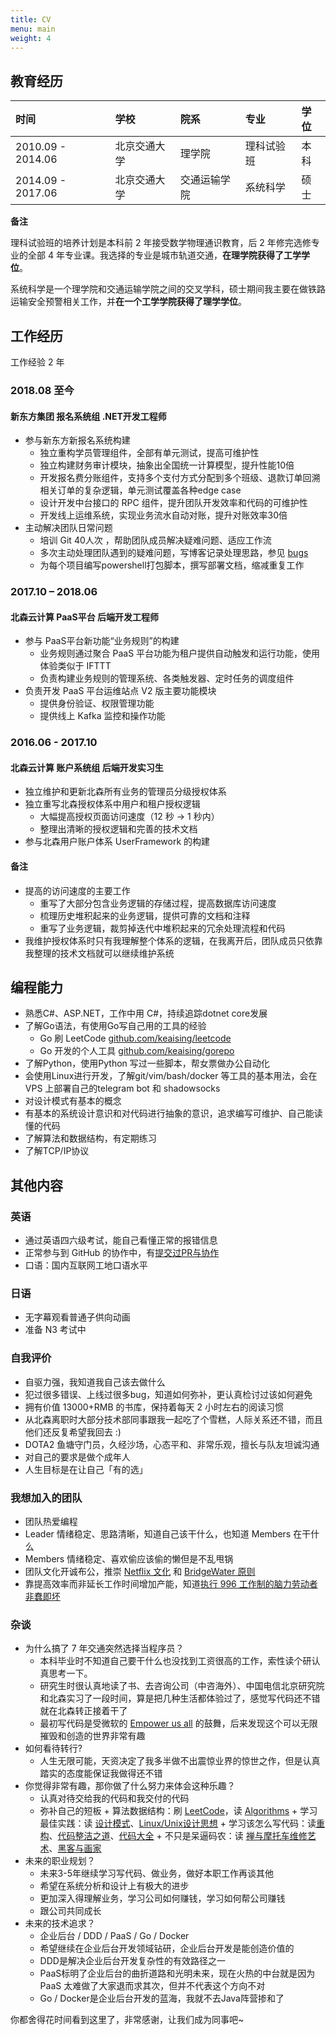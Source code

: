 ```yaml
---
title: CV
menu: main
weight: 4
---
```


## 教育经历

|时间|学校|院系|专业|学位|
|:---|:---|:---|:---|:---|
|2010.09 - 2014.06|北京交通大学|理学院|理科试验班|本科|
|2014.09 - 2017.06|北京交通大学|交通运输学院|系统科学|硕士|

**备注**

理科试验班的培养计划是本科前 2 年接受数学物理通识教育，后 2 年修完选修专业的全部 4 年专业课。我选择的专业是城市轨道交通，**在理学院获得了工学学位**。

系统科学是一个理学院和交通运输学院之间的交叉学科，硕士期间我主要在做铁路运输安全预警相关工作，并**在一个工学学院获得了理学学位**。

## 工作经历

工作经验 2 年

### 2018.08 至今 

#### 新东方集团 报名系统组 .NET开发工程师

- 参与新东方新报名系统构建
  - 独立重构学员管理组件，全部有单元测试，提高可维护性
  - 独立构建财务审计模块，抽象出全国统一计算模型，提升性能10倍
  - 开发报名费分账组件，支持多个支付方式分配到多个班级、退款订单回溯相关订单的复杂逻辑，单元测试覆盖各种edge case
  - 设计开发中台接口的 RPC 组件，提升团队开发效率和代码的可维护性
  - 开发线上运维系统，实现业务流水自动对账，提升对账效率30倍
- 主动解决团队日常问题
  - 培训 Git 40人次 ，帮助团队成员解决疑难问题、适应工作流
  - 多次主动处理团队遇到的疑难问题，写博客记录处理思路，参见 [bugs](/categories/bugs/)
  - 为每个项目编写powershell打包脚本，撰写部署文档，缩减重复工作

### 2017.10 – 2018.06

#### 北森云计算 PaaS平台 后端开发工程师

- 参与 PaaS平台新功能“业务规则”的构建
  - 业务规则通过聚合 PaaS 平台功能为租户提供自动触发和运行功能，使用体验类似于 IFTTT
  - 负责构建业务规则的管理系统、各类触发器、定时任务的调度组件
- 负责开发 PaaS 平台运维站点 V2 版主要功能模块
  - 提供身份验证、权限管理功能
  - 提供线上 Kafka 监控和操作功能

### 2016.06 - 2017.10

#### 北森云计算 账户系统组 后端开发实习生

- 独立维护和更新北森所有业务的管理员分级授权体系
- 独立重写北森授权体系中用户和租户授权逻辑
  - 大幅提高授权页面访问速度（12 秒 -> 1 秒内）
  - 整理出清晰的授权逻辑和完善的技术文档
- 参与北森用户账户体系 UserFramework 的构建

#### 备注

- 提高的访问速度的主要工作
  - 重写了大部分包含业务逻辑的存储过程，提高数据库访问速度
  - 梳理历史堆积起来的业务逻辑，提供可靠的文档和注释
  - 重写了业务逻辑，裁剪掉迭代中堆积起来的冗余处理流程和代码
- 我维护授权体系时只有我理解整个体系的逻辑，在我离开后，团队成员只依靠我整理的技术文档就可以继续维护系统

## 编程能力

- 熟悉C#、ASP.NET，工作中用 C#，持续追踪dotnet core发展
- 了解Go语法，有使用Go写自己用的工具的经验
  - Go 刷 LeetCode [github.com/keaising/leetcode](https://github.com/keaising/leetcode/tree/master/go)
  - Go 开发的个人工具 [github.com/keaising/gorepo](https://github.com/keaising/gorepo)
- 了解Python，使用Python 写过一些脚本，帮女票做办公自动化
- 会使用Linux进行开发，了解git/vim/bash/docker 等工具的基本用法，会在 VPS 上部署自己的telegram bot 和 shadowsocks
- 对设计模式有基本的概念
- 有基本的系统设计意识和对代码进行抽象的意识，追求编写可维护、自己能读懂的代码
- 了解算法和数据结构，有定期练习
- 了解TCP/IP协议

## 其他内容

### 英语

- 通过英语四六级考试，能自己看懂正常的报错信息
- 正常参与到 GitHub 的协作中，有[提交过PR与协作](https://github.com/pulls?utf8=%E2%9C%93&q=+is%3Apr+author%3Akeaising+archived%3Afalse+)
- 口语：国内互联网工地口语水平

### 日语

- 无字幕观看普通子供向动画
- 准备 N3 考试中

### 自我评价

- 自驱力强，我知道我自己该去做什么
- 犯过很多错误、上线过很多bug，知道如何弥补，更认真检讨过该如何避免
- 拥有价值 13000+RMB 的书库，保持着每天 2 小时左右的阅读习惯
- 从北森离职时大部分技术部同事跟我一起吃了个雪糕，人际关系还不错，而且他们还反复希望我回去 :)
- DOTA2 鱼塘守门员，久经沙场，心态平和、非常乐观，擅长与队友坦诚沟通
- 对自己的要求是做个成年人
- 人生目标是在让自己「有的选」

### 我想加入的团队

- 团队热爱编程
- Leader 情绪稳定、思路清晰，知道自己该干什么，也知道 Members 在干什么
- Members 情绪稳定、喜欢偷应该偷的懒但是不乱甩锅
- 团队文化开诚布公，推崇 [Netflix 文化](https://jobs.netflix.com/culture) 和 [BridgeWater 原则](https://www.principles.com)
- 靠提高效率而非延长工作时间增加产能，知道[执行 996 工作制的脑力劳动者非蠢即坏](https://blog.codingnow.com/2019/05/996.html)

### 杂谈

- 为什么搞了 7 年交通突然选择当程序员？
  - 本科毕业时不知道自己要干什么也没找到工资很高的工作，索性读个研认真思考一下。
  - 研究生时很认真地读了书、去咨询公司（中咨海外）、中国电信北京研究院和北森实习了一段时间，算是把几种生活都体验过了，感觉写代码还不错就在北森转正接着干了
  - 最初写代码是受微软的 [Empower us all](https://www.youtube.com/watch?v=surlvCY6bpI) 的鼓舞，后来发现这个可以无限摧毁和创造的世界非常有趣
- 如何看待转行?
  - 人生无限可能，天资决定了我多半做不出震惊业界的惊世之作，但是认真踏实的态度能保证我做得还不错
- 你觉得非常有趣，那你做了什么努力来体会这种乐趣？
  - 认真对待交给我的代码和我交付的代码
  - 弥补自己的短板
        + 算法数据结构：刷 [LeetCode](https://leetcode.com/shuxiao/)，读 [Algorithms](https://book.douban.com/subject/1996256/)
        + 学习最佳实践：读 [设计模式](https://book.douban.com/subject/1052241/)、[Linux/Unix设计思想](https://book.douban.com/subject/7564417/)
        + 学习该怎么写代码：读[重构](https://book.douban.com/subject/26575459/)、[代码整洁之道](https://book.douban.com/subject/4199741/)、[代码大全](https://book.douban.com/subject/1477390/)
        + 不只是呆逼码农：读 [禅与摩托车维修艺术](https://book.douban.com/subject/6811366/)、[黑客与画家](https://book.douban.com/subject/6021440/)
- 未来的职业规划？
  - 未来3-5年继续学习写代码、做业务，做好本职工作再谈其他
  - 希望在系统分析和设计上有极大的进步
  - 更加深入得理解业务，学习公司如何赚钱，学习如何帮公司赚钱
  - 跟公司共同成长
- 未来的技术追求？
  - 企业后台 / DDD / PaaS / Go / Docker
  - 希望继续在企业后台开发领域钻研，企业后台开发是能创造价值的
  - DDD是解决企业后台开发复杂性的有效路径之一
  - PaaS标明了企业后台的曲折道路和光明未来，现在火热的中台就是因为 PaaS 太难做了大家退而求其次，但并不代表这个方向不对
  - Go / Docker是企业后台开发的蓝海，我就不去Java阵营掺和了

你都舍得花时间看到这里了，非常感谢，让我们成为同事吧~